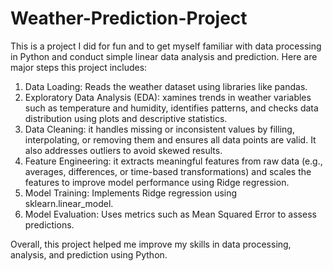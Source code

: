 # Weather-Prediction-Project
This is a project I did for fun and to get myself familiar with data processing in Python and conduct simple linear data analysis and prediction. Here are major steps this project includes:

1. Data Loading: Reads the weather dataset using libraries like pandas.
2. Exploratory Data Analysis (EDA): xamines trends in weather variables such as temperature and humidity, identifies patterns, and checks data distribution using plots and descriptive statistics.
3. Data Cleaning: it handles missing or inconsistent values by filling, interpolating, or removing them and ensures all data points are valid. It also addresses outliers to avoid skewed results.
4. Feature Engineering: it extracts meaningful features from raw data (e.g., averages, differences, or time-based transformations) and scales the features to improve model performance using Ridge regression.
5. Model Training: Implements Ridge regression using sklearn.linear_model.
6. Model Evaluation: Uses metrics such as Mean Squared Error to assess predictions.

Overall, this project helped me improve my skills in data processing, analysis, and prediction using Python.
